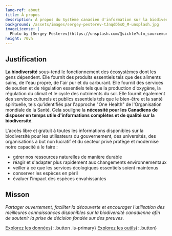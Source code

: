 ```yaml
---
lang-ref: about
title: À propos
description: À propos du Système canadien d'information sur la biodiversité (SCIB)
background: /assets/images/sergey-pesterev-tJnqdD5sO_M-unsplash.jpg
imageLicense: |
  Photo by [Sergey Pesterev](https://unsplash.com/@sickle?utm_source=unsplash&utm_medium=referral&utm_content=creditCopyText) on [Unsplash](https://unsplash.com/?utm_source=unsplash&utm_medium=referral&utm_content=creditCopyText)
height: 70vh
---
```


## Justification

**La biodiversité** sous-tend le fonctionnement des écosystèmes dont les gens dépendent. Elle fournit des produits essentiels tels que des aliments sains, de l'eau propre, de l'air pur et du carburant. Elle fournit des services de soutien et de régulation essentiels tels que la production d'oxygène, la régulation du climat et le cycle des nutriments du sol. Elle fournit également des services culturels et publics essentiels tels que le bien-être et la santé spirituelle, tels qu'identifiés par l'approche "One Health" de l'Organisation mondiale de la Santé. Cela souligne la **nécessité pour les Canadiens de disposer en temps utile d'informations complètes et de qualité sur la biodiversité**.

L'accès libre et gratuit à toutes les informations disponibles sur la biodiversité pour les utilisateurs du gouvernement, des universités, des organisations à but non lucratif et du secteur privé protège et modernise notre capacité à le faire : 
* gérer nos ressources naturelles de manière durable
* réagir et s'adapter plus rapidement aux changements environnementaux
* veiller à ce que les services écologiques essentiels soient maintenus
* conserver les espèces en péril
* évaluer l'impact des espèces envahissantes

## Misson

*Partager ouvertement, faciliter la découverte et encourager l'utilisation des meilleures connaissances disponibles sur la biodiversité canadienne afin de soutenir la prise de décision fondée sur des preuves.*

[Explorez les données](/fr/data){: .button .is-primary} [Explorez les outils](/fr/outils){: .button}
